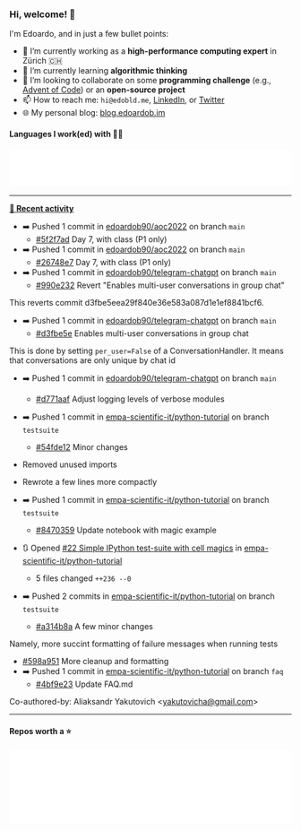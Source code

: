 ### Hi, welcome! 👋 

I'm Edoardo, and in just a few bullet points:

- 🔭 I’m currently working as a **high-performance computing expert** in Zürich 🇨🇭
- 🌱 I’m currently learning **algorithmic thinking**
- 👯 I’m looking to collaborate on some **programming challenge** (e.g., [Advent of Code](https://github.com/edoardob90/aoc2022)) or an **open-source project**
- 📫 How to reach me: `hi@edobld.me`, [LinkedIn](https://linkedin.com/in/edobld), or [Twitter](https://twitter.com/eadweard90)
- 🌐 My personal blog: [blog.edoardob.im](https://blog.edoardob.im)

#### Languages I work(ed) with 👨‍💻

<img src="https://github.com/edoardob90/edoardob90/blob/main/.cache/languages.svg">

---

**[📰 Recent activity](https://github.com/edoardob90)**
* ➡️ Pushed 1 commit in [edoardob90/aoc2022](https://github.com/edoardob90/aoc2022) on branch `main`
  * [#5f2f7ad](https://github.com/edoardob90/aoc2022/commit/5f2f7ad) Day 7, with class (P1 only)
* ➡️ Pushed 1 commit in [edoardob90/aoc2022](https://github.com/edoardob90/aoc2022) on branch `main`
  * [#26748e7](https://github.com/edoardob90/aoc2022/commit/26748e7) Day 7, with class (P1 only)
* ➡️ Pushed 1 commit in [edoardob90/telegram-chatgpt](https://github.com/edoardob90/telegram-chatgpt) on branch `main`
  * [#990e232](https://github.com/edoardob90/telegram-chatgpt/commit/990e232) Revert &#34;Enables multi-user conversations in group chat&#34;

This reverts commit d3fbe5eea29f840e36e583a087d1e1ef8841bcf6.
* ➡️ Pushed 1 commit in [edoardob90/telegram-chatgpt](https://github.com/edoardob90/telegram-chatgpt) on branch `main`
  * [#d3fbe5e](https://github.com/edoardob90/telegram-chatgpt/commit/d3fbe5e) Enables multi-user conversations in group chat

This is done by setting `per_user=False` of a ConversationHandler. It means that conversations are only unique by chat id
* ➡️ Pushed 1 commit in [edoardob90/telegram-chatgpt](https://github.com/edoardob90/telegram-chatgpt) on branch `main`
  * [#d771aaf](https://github.com/edoardob90/telegram-chatgpt/commit/d771aaf) Adjust logging levels of verbose modules
* ➡️ Pushed 1 commit in [empa-scientific-it/python-tutorial](https://github.com/empa-scientific-it/python-tutorial) on branch `testsuite`
  * [#54fde12](https://github.com/empa-scientific-it/python-tutorial/commit/54fde12) Minor changes

* Removed unused imports
* Rewrote a few lines more compactly
* ➡️ Pushed 1 commit in [empa-scientific-it/python-tutorial](https://github.com/empa-scientific-it/python-tutorial) on branch `testsuite`
  * [#8470359](https://github.com/empa-scientific-it/python-tutorial/commit/8470359) Update notebook with magic example
* 🔃 Opened [#22 Simple IPython test-suite with cell magics](https://github.com/empa-scientific-it/python-tutorial/pull/22) in [empa-scientific-it/python-tutorial](https://github.com/empa-scientific-it/python-tutorial)
  * 5 files changed `++236 --0`
* ➡️ Pushed 2 commits in [empa-scientific-it/python-tutorial](https://github.com/empa-scientific-it/python-tutorial) on branch `testsuite`
  * [#a314b8a](https://github.com/empa-scientific-it/python-tutorial/commit/a314b8a) A few minor changes

Namely, more succint formatting of failure messages when running tests
  * [#598a951](https://github.com/empa-scientific-it/python-tutorial/commit/598a951) More cleanup and formatting
* ➡️ Pushed 1 commit in [empa-scientific-it/python-tutorial](https://github.com/empa-scientific-it/python-tutorial) on branch `faq`
  * [#4bf9e23](https://github.com/empa-scientific-it/python-tutorial/commit/4bf9e23) Update FAQ.md

Co-authored-by: Aliaksandr Yakutovich &lt;yakutovicha@gmail.com&gt;


---

#### Repos worth a ⭐

<img src="https://github.com/edoardob90/edoardob90/blob/main/.cache/stars.svg">

<!--
- ⚡ Fun fact: ...
- 🤔 I’m looking for help with ...
- 💬 Ask me about ...
-->
